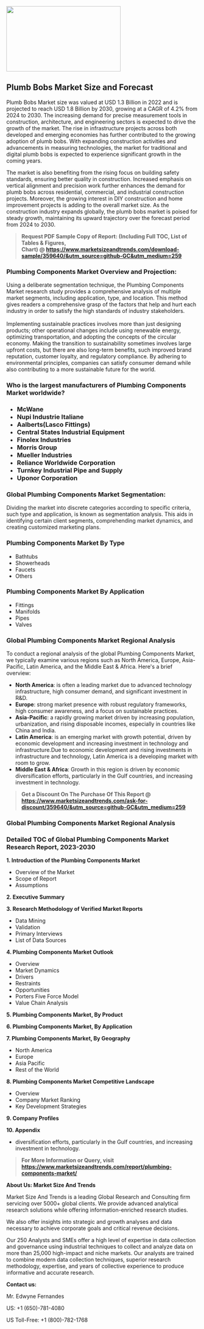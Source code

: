 <p><img class="alignnone size-medium wp-image-20088" src="https://ffe5etoiles.com/wp-content/uploads/2024/12/MST1-300x171.png" alt="" width="300" height="171" /></p><h2>Plumb Bobs Market Size and Forecast</h2><p>Plumb Bobs Market size was valued at USD 1.3 Billion in 2022 and is projected to reach USD 1.8 Billion by 2030, growing at a CAGR of 4.2% from 2024 to 2030. The increasing demand for precise measurement tools in construction, architecture, and engineering sectors is expected to drive the growth of the market. The rise in infrastructure projects across both developed and emerging economies has further contributed to the growing adoption of plumb bobs. With expanding construction activities and advancements in measuring technologies, the market for traditional and digital plumb bobs is expected to experience significant growth in the coming years.</p><p>The market is also benefiting from the rising focus on building safety standards, ensuring better quality in construction. Increased emphasis on vertical alignment and precision work further enhances the demand for plumb bobs across residential, commercial, and industrial construction projects. Moreover, the growing interest in DIY construction and home improvement projects is adding to the overall market size. As the construction industry expands globally, the plumb bobs market is poised for steady growth, maintaining its upward trajectory over the forecast period from 2024 to 2030.</p></p><blockquote id="" class=""><strong>Request PDF Sample Copy of Report: (Including Full TOC, List of Tables &amp; Figures, Chart)&nbsp;@&nbsp;<strong><a href="https://www.marketsizeandtrends.com/download-sample/359640/&utm_source=github-GC&utm_medium=259" target="_blank">https://www.marketsizeandtrends.com/download-sample/359640/&utm_source=github-GC&utm_medium=259</a></strong></strong></blockquote><h3 id="" class="">Plumbing Components Market&nbsp;Overview and Projection:</h3><p id="" class="">Using a deliberate segmentation technique, the Plumbing Components Market research study provides a comprehensive analysis of multiple market segments, including application, type, and location. This method gives readers a comprehensive grasp of the factors that help and hurt each industry in order to satisfy the high standards of industry stakeholders. <br /> <br />Implementing sustainable practices involves more than just designing products; other operational changes include using renewable energy, optimizing transportation, and adopting the concepts of the circular economy. Making the transition to sustainability sometimes involves large upfront costs, but there are also long-term benefits, such improved brand reputation, customer loyalty, and regulatory compliance. By adhering to environmental principles, companies can satisfy consumer demand while also contributing to a more sustainable future for the world.</p><h3 id="" class="">Who is the largest manufacturers of&nbsp;Plumbing Components Market worldwide?</h3><h3 class=""><p><ul><li>McWane </li><li> Nupi Industrie Italiane </li><li> Aalberts(Lasco Fittings) </li><li> Central States Industrial Equipment </li><li> Finolex Industries </li><li> Morris Group </li><li> Mueller Industries </li><li> Reliance Worldwide Corporation </li><li> Turnkey Industrial Pipe and Supply </li><li> Uponor Corporation</li></ul></p></h3><h3 id="" class="">Global&nbsp;Plumbing Components Market Segmentation:</h3><p id="" class="">Dividing the market into discrete categories according to specific criteria, such type and application, is known as segmentation analysis. This aids in identifying certain client segments, comprehending market dynamics, and creating customized marketing plans.</p><h3 id="" class="">Plumbing Components Market&nbsp;By Type</h3><p><p><ul><li>Bathtubs</li><li> Showerheads</li><li> Faucets</li><li> Others</p></li></ul></p></p><h3 id="" class="">Plumbing Components Market&nbsp;By Application</h3><p class=""><p><ul><li>Fittings</li><li> Manifolds</li><li> Pipes</li><li> Valves</li></ul></p></p><h3 id="" class="">Global Plumbing Components Market Regional Analysis</h3><p id="" class="">To conduct a regional analysis of the global Plumbing Components Market, we typically examine various regions such as North America, Europe, Asia-Pacific, Latin America, and the Middle East &amp; Africa. Here's a brief overview:</p><ul><li><strong>North America</strong>: is often a leading market due to advanced technology infrastructure, high consumer demand, and significant investment in R&amp;D.</li><li><strong>Europe</strong>: strong market presence with robust regulatory frameworks, high consumer awareness, and a focus on sustainable practices.</li><li><strong>Asia-Pacific</strong>: a rapidly growing market driven by increasing population, urbanization, and rising disposable incomes, especially in countries like China and India.</li><li><strong>Latin America</strong>: is an emerging market with growth potential, driven by economic development and increasing investment in technology and infrastructure.Due to economic development and rising investments in infrastructure and technology, Latin America is a developing market with room to grow.</li><li><strong>Middle East &amp; Africa</strong>: Growth in this region is driven by economic diversification efforts, particularly in the Gulf countries, and increasing investment in technology.</li></ul><blockquote id="" class=""><strong>Get a Discount On The Purchase Of This Report @ <strong><a href="https://www.marketsizeandtrends.com/ask-for-discount/359640/&utm_source=github-GC&utm_medium=259" target="_blank">https://www.marketsizeandtrends.com/ask-for-discount/359640/&utm_source=github-GC&utm_medium=259</a></strong></strong></blockquote><h3 id="" class="">Global Plumbing Components Market Regional Analysis</h3><h3 id="" class="">Detailed TOC of Global Plumbing Components Market Research Report, 2023-2030</h3><p id="" class=""><strong>1. Introduction of the Plumbing Components Market</strong></p><ul><li>Overview of the Market</li><li>Scope of Report</li><li>Assumptions</li></ul><p id="" class=""><strong>2. Executive Summary</strong></p><p id="" class=""><strong>3. Research Methodology of Verified Market Reports</strong></p><ul><li>Data Mining</li><li>Validation</li><li>Primary Interviews</li><li>List of Data Sources</li></ul><p id="" class=""><strong>4. Plumbing Components Market Outlook</strong></p><ul><li>Overview</li><li>Market Dynamics</li><li>Drivers</li><li>Restraints</li><li>Opportunities</li><li>Porters Five Force Model</li><li>Value Chain Analysis</li></ul><p id="" class=""><strong>5. Plumbing Components Market, By Product</strong></p><p id="" class=""><strong>6. Plumbing Components Market, By Application</strong></p><p id="" class=""><strong>7. Plumbing Components Market, By Geography</strong></p><ul><li>North America</li><li>Europe</li><li>Asia Pacific</li><li>Rest of the World</li></ul><p id="" class=""><strong>8. Plumbing Components Market Competitive Landscape</strong></p><ul><li>Overview</li><li>Company Market Ranking</li><li>Key Development Strategies</li></ul><p id="" class=""><strong>9. Company Profiles</strong></p><p id="" class=""><strong>10. Appendix</strong></p><ul><li>diversification efforts, particularly in the Gulf countries, and increasing investment in technology.</li></ul><blockquote id="" class=""><strong>For More Information or Query, visit <strong><strong><a href="https://www.marketsizeandtrends.com/report/plumbing-components-market/" target="_blank">https://www.marketsizeandtrends.com/report/plumbing-components-market/</a></strong></strong></strong></blockquote><p id="" class=""><strong>About Us: Market Size And Trends</strong></p><p id="" class="">Market Size And Trends is a leading Global Research and Consulting firm servicing over 5000+ global clients. We provide advanced analytical research solutions while offering information-enriched research studies.</p><p id="" class="">We also offer insights into strategic and growth analyses and data necessary to achieve corporate goals and critical revenue decisions.</p><p id="" class="">Our 250 Analysts and SMEs offer a high level of expertise in data collection and governance using industrial techniques to collect and analyze data on more than 25,000 high-impact and niche markets. Our analysts are trained to combine modern data collection techniques, superior research methodology, expertise, and years of collective experience to produce informative and accurate research.</p><p id="" class=""><strong>Contact us:</strong></p><p id="" class="">Mr. Edwyne Fernandes</p><p id="" class="">US: +1 (650)-781-4080</p><p id="" class="">US Toll-Free: +1 (800)-782-1768</p>

